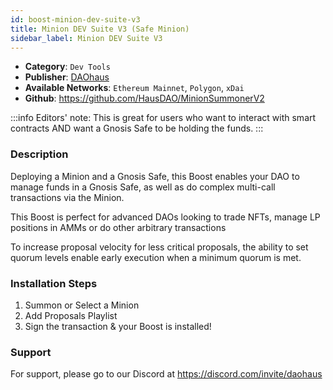 ```yaml
---
id: boost-minion-dev-suite-v3
title: Minion DEV Suite V3 (Safe Minion)
sidebar_label: Minion DEV Suite V3
---
```


* **Category**: `Dev Tools`
* **Publisher**: [DAOhaus](https://app.daohaus.club/dao/0x64/0xef3d8c4fbb1860fceab16595db7e650cd5ad51c1)
* **Available Networks**: `Ethereum Mainnet`, `Polygon`, `xDai`
* **Github**: https://github.com/HausDAO/MinionSummonerV2

:::info
Editors' note: This is great for users who want to interact with smart contracts AND want a Gnosis Safe to be holding the funds.
::: 
### Description 

Deploying a Minion and a Gnosis Safe, this Boost enables your DAO to manage funds in a Gnosis Safe, as well as do complex multi-call transactions via the Minion.

This Boost is perfect for advanced DAOs looking to trade NFTs, manage LP positions in AMMs or do other arbitrary transactions

To increase proposal velocity for less critical proposals, the ability to set quorum levels enable early execution when a minimum quorum is met.


### Installation Steps 

1. Summon or Select a Minion 
2. Add Proposals Playlist
3. Sign the transaction & your Boost is installed! 

### Support 

For support, please go to our Discord at https://discord.com/invite/daohaus
